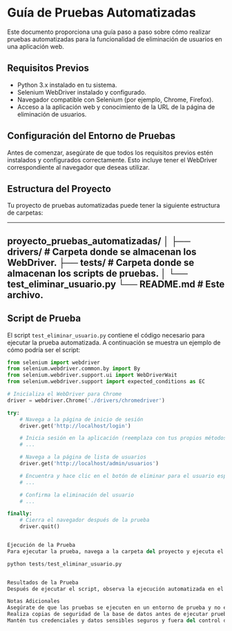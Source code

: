 # Guía de Pruebas Automatizadas

Este documento proporciona una guía paso a paso sobre cómo realizar pruebas automatizadas para la funcionalidad de eliminación de usuarios en una aplicación web.

## Requisitos Previos

- Python 3.x instalado en tu sistema.
- Selenium WebDriver instalado y configurado.
- Navegador compatible con Selenium (por ejemplo, Chrome, Firefox).
- Acceso a la aplicación web y conocimiento de la URL de la página de eliminación de usuarios.

## Configuración del Entorno de Pruebas

Antes de comenzar, asegúrate de que todos los requisitos previos estén instalados y configurados correctamente. Esto incluye tener el WebDriver correspondiente al navegador que deseas utilizar.

## Estructura del Proyecto

Tu proyecto de pruebas automatizadas puede tener la siguiente estructura de carpetas:

-----------------------------------------
proyecto_pruebas_automatizadas/ │ ├── drivers/ # Carpeta donde se almacenan los WebDriver. ├── tests/ # Carpeta donde se almacenan los scripts de pruebas. │ └── test_eliminar_usuario.py └── README.md # Este archivo.
----------------------------------------

## Script de Prueba

El script `test_eliminar_usuario.py` contiene el código necesario para ejecutar la prueba automatizada. A continuación se muestra un ejemplo de cómo podría ser el script:

```python
from selenium import webdriver
from selenium.webdriver.common.by import By
from selenium.webdriver.support.ui import WebDriverWait
from selenium.webdriver.support import expected_conditions as EC

# Inicializa el WebDriver para Chrome
driver = webdriver.Chrome('./drivers/chromedriver')

try:
    # Navega a la página de inicio de sesión
    driver.get('http://localhost/login')

    # Inicia sesión en la aplicación (reemplaza con tus propios métodos de inicio de sesión)
    # ...

    # Navega a la página de lista de usuarios
    driver.get('http://localhost/admin/usuarios')

    # Encuentra y hace clic en el botón de eliminar para el usuario específico
    # ...

    # Confirma la eliminación del usuario
    # ...

finally:
    # Cierra el navegador después de la prueba
    driver.quit()


Ejecución de la Prueba
Para ejecutar la prueba, navega a la carpeta del proyecto y ejecuta el script con Python:

python tests/test_eliminar_usuario.py


Resultados de la Prueba
Después de ejecutar el script, observa la ejecución automatizada en el navegador y verifica que los resultados sean los esperados. Si el usuario se elimina correctamente, la prueba ha pasado. De lo contrario, revisa los pasos y asegúrate de que todos los elementos de la interfaz de usuario se estén identificando correctamente.

Notas Adicionales
Asegúrate de que las pruebas se ejecuten en un entorno de prueba y no en producción.
Realiza copias de seguridad de la base de datos antes de ejecutar pruebas que modifiquen datos.
Mantén tus credenciales y datos sensibles seguros y fuera del control de versiones.